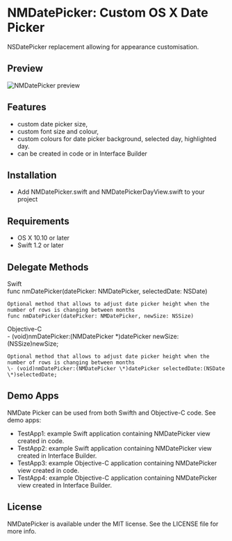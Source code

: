 NMDatePicker: Custom OS X Date Picker
=====================================

NSDatePicker replacement allowing for appearance customisation.

## Preview
![NMDatePicker preview](http://netmedia.home.pl/github/nmdatepicker/nmdatepicker-preview.png)

## Features
- custom date picker size,
- custom font size and colour,
- custom colours for date picker background, selected day, highlighted day.
- can be created in code or in Interface Builder

## Installation
- Add NMDatePicker.swift and NMDatePickerDayView.swift to your project

## Requirements
- OS X 10.10 or later
- Swift 1.2 or later

## Delegate Methods
Swift  
    func nmDatePicker(datePicker: NMDatePicker, selectedDate: NSDate)   

    Optional method that allows to adjust date picker height when the number of rows is changing between months  
    func nmDatePicker(datePicker: NMDatePicker, newSize: NSSize) 

Objective-C  
    \- (void)nmDatePicker:(NMDatePicker \*)datePicker newSize:(NSSize)newSize;

    Optional method that allows to adjust date picker height when the number of rows is changing between months  
    \- (void)nmDatePicker:(NMDatePicker \*)datePicker selectedDate:(NSDate \*)selectedDate;

## Demo Apps
NMDate Picker can be used from both Swifth and Objective-C code. See demo apps:
- TestApp1: example Swift  application containing NMDatePicker view created in code.
- TestApp2: example Swift application containing NMDatePicker view created in Interface Builder.
- TestApp3: example Objective-C application containing NMDatePicker view created in code.
- TestApp4: example Objective-C application containing NMDatePicker view created in Interface Builder.


## License
NMDatePicker is available under the MIT license. See the LICENSE file for more info.

